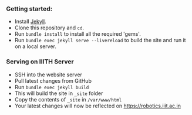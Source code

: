 <!-- # Allan Lab Website

This is the website of our academic research group at Leiden University.

This website is powered by Jekyll and some Bootstrap, Bootwatch. We tried to make it simple yet adaptable, so that it is easy for you to use it as a template. Plese feel free to copy and modify for your own purposes.  You don't have to link to us or mention us (but of course we appreciate it).

Go to *aboutwebsite.md*  to learn how to copy and modidy this page for your purpose. 


Copyright Allan Lab. Code released under the MIT License.
 -->

### Getting started:
- Install [Jekyll](https://jekyllrb.com/docs/).
- Clone this repository and `cd`.
- Run `bundle install` to install all the required 'gems'.
- Run `bundle exec jekyll serve --livereload` to build the site and run it on a local server.

### Serving on IIITH Server
- SSH into the website server
- Pull latest changes from GitHub
- Run `bundle exec jekyll build`
- This will build the site in `_site` folder
- Copy the contents of `_site` in `/var/www/html`
- Your latest changes will now be reflected on https://robotics.iiit.ac.in

